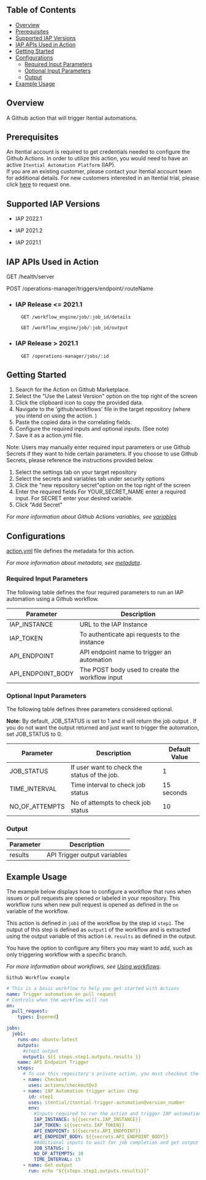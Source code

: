 ## Table of Contents 
  - [Overview](#overview)
  - [Prerequisites](#prerequisites)
  - [Supported IAP Versions](#supported-iap-versions)
  - [IAP APIs Used in Action](#iap-apis-used-in-action)
  - [Getting Started](#getting-started)
  - [Configurations](#configurations)
    - [Required Input Parameters](#required-input-parameters)
    - [Optional Input Parameters](#optional-input-parameters)
    - [Output](#output)
  - [Example Usage](#example-usage)

## Overview
A Github action that will trigger Itential automations.

## Prerequisites  
An Itential account is required to get credentials needed to configure the Github Actions.
In order to utilize this action, you would need to have an active `Itential Automation Platform` (IAP).\
If you are an existing customer, please contact your Itential account team for additional details.
For new customers interested in an Itential trial, please click [here](https://www.itential.com/get-started/) to request one.


## Supported IAP Versions

* IAP 2022.1

* IAP 2021.2

* IAP 2021.1


## IAP APIs Used in Action

GET /health/server

POST /operations-manager/triggers/endpoint/:routeName

- ### IAP Release <= 2021.1
        GET /workflow_engine/job/:job_id/details

        GET /workflow_engine/job/:job_id/output

- ### IAP Release > 2021.1
        GET /operations-manager/jobs/:id

## Getting Started
1. Search for the Action on Github Marketplace.
2. Select the "Use the Latest Version" option on the top right of the screen 
3. Click the clipboard icon to copy the provided data. 
4. Navigate to the 'github/workflows' file in the target repository (where you intend on using the action. )
5. Paste the copied data in the correlating fields. 
6. Configure the required inputs and optional inputs. (See note)
7.  Save it as a action.yml file.

Note: Users may manually enter required input parameters or use Github Secrets if they want to hide certain parameters. If you choose to use Github Secrets, please reference the instructions provided below. 

1. Select the settings tab on your target repository 
2. Select the secrets and variables tab under security options 
3. Click the "new repository secret"option on the top right of the screen 
4. Enter the required fields 
For YOUR_SECRET_NAME enter a required input. 
For SECRET enter your desired variable. 
6. Click "Add Secret"

_For more information about Github Actions variables, see [variables](https://docs.github.com/en/actions/learn-github-actions/variables)_


## Configurations
[action.yml](action.yml) file defines the metadata for this action.

_For more information about metadata, see [metadata](https://docs.github.com/en/actions/creating-actions/metadata-syntax-for-github-actions)._

### Required Input Parameters
The following table defines the four required parameters to run an IAP automation using a Github workflow. 

| Parameter | Description |
| --- | --- |
| IAP_INSTANCE | URL to the IAP Instance |
| IAP_TOKEN | To authenticate api requests to the instance |
| API_ENDPOINT | API endpoint name to trigger an automation |
| API\_ENDPOINT\_BODY | The POST body used to create the workflow input |

### Optional Input Parameters
The following table defines three parameters considered optional. 

**Note:** By default, JOB_STATUS is set to 1 and it will return the job output . If you do not want  the output returned and just want to trigger the automation, set JOB_STATUS to 0.

| Parameter | Description | Default Value |
| --- | --- | --- |
| JOB_STATUS | If user want to check the status of the job. | 1   |
| TIME_INTERVAL | Time interval to check job status | 15 seconds |
| NO\_OF\_ATTEMPTS | No of attempts to check job status | 10  |

### Output

| Parameter | Description |
| --------- | ----------- |
| results | API Trigger output variables |


## Example Usage

The example below displays how to configure a workflow that runs when issues or pull requests are opened or labeled in your repository. This workflow runs when new pull request is opened as defined in the `on` variable of the workflow.

This action is defined in  `job1` of the workflow by the step id `step1`. The output of this step is defined as `output1` of the workflow and is extracted using the output variable of this action i.e. `results` as defined in the output.

You have the option to configure any filters you may want to add, such as only triggering workflow with a specific branch. 

_For more information about workflows, see [Using workflows](https://docs.github.com/en/actions/using-workflows)._

`Github Workflow example `
```yaml
# This is a basic workflow to help you get started with Actions
name: Trigger automation on pull request
# Controls when the workflow will run
on:
  pull_request:
    types: [opened]

jobs:
  job1:
    runs-on: ubuntu-latest
    outputs:
      #step1 output
      output1: ${{ steps.step1.outputs.results }}
    name: API Endpoint Trigger
    steps:
      # To use this repository's private action, you must checkout the repository
      - name: Checkout
        uses: actions/checkout@v3
      - name: IAP Automation trigger action step
        id: step1
        uses: itential/itential-trigger-automation@version_number
        env:
          #Inputs required to run the action and trigger IAP automation
          IAP_INSTANCE: ${{secrets.IAP_INSTANCE}}
          IAP_TOKEN: ${{secrets.IAP_TOKEN}}
          API_ENDPOINT: ${{secrets.API_ENDPOINT}}
          API_ENDPOINT_BODY: ${{secrets.API_ENDPOINT_BODY}}
          #Additional inputs to wait for job completion and get output results.
          JOB_STATUS: 1
          NO_OF_ATTEMPTS: 10
          TIME_INTERVAL: 15
      - name: Get output
        run: echo "${{steps.step1.outputs.results}}"
```
